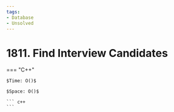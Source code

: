 ```yaml
---
tags:
- Database
- Unsolved
---
```



# 1811. Find Interview Candidates

=== "C++"

    $Time: O()$

    $Space: O()$

    ``` c++
    ```